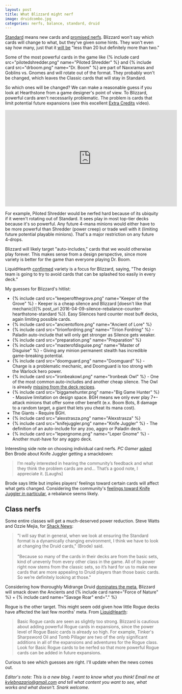 ```yaml
---
layout: post
title: What Blizzard might nerf
image: druidcombo.jpg
categories: nerfs, balance, standard, druid
---
```


[Standard](http://hearthstone.gamepedia.com/Standard_format) means new cards and [promised nerfs](http://www.shacknews.com/article/93108/hearthstones-ben-brode-on-new-heroes-druid-nerfs-and-why-standard-is-solution-for-now). Blizzard won't say which cards will change to what, but they've given some hints. They won't even say how many, just that it [will be](http://www.pcgamer.com/ben-brode-on-why-standard-hearthstone-has-to-ditch-the-old-card-expansions/2/) "less than 20 but definitely more than two."

<!--break-->

Some of the most powerful cards in the game like {% include card src="pilotedshredder.png" name="Piloted Shredder" %} and {% include card src="drboom.png" name="Dr. Boom" %} are part of Naxxramas and Goblins vs. Gnomes and will rotate out of the format. They probably won't be changed, which leaves the Classic cards that will stay in Standard.

So which ones will be changed? We can make a reasonable guess if you look at Hearthstone from a game designer's point of view. To Blizzard, powerful cards aren't necessarily problematic. The problem is cards that limit potential future expansions (see this excellent [Extra Credits](https://www.youtube.com/watch?v=M3b3hDvRjJA) video). 

<iframe width="560" height="315" src="https://www.youtube.com/embed/M3b3hDvRjJA" frameborder="0" allowfullscreen></iframe>

For example, Piloted Shredder would be nerfed hard because of its ubiquity if it weren't rotating out of Standard. It sees play in most top-tier decks because it's so powerful. Any future 4-mana minions would either have to be more powerful than Shredder (power creep) or trade well with it (limiting future potential playable minions). That's a major restriction on any future 4-drops. 

Blizzard will likely target "auto-includes," cards that we would otherwise play forever. This makes sense from a design perspective, since more variety is better for the game than everyone playing Dr. Boom. 

LiquidHearth [confirmed](http://www.liquidhearth.com/forum/hearthstone/506312-monk-visits-blizzard-changes-coming-to-standard) variety is a focus for Blizzard, saying, "The design team is going to try to avoid cards that can be splashed too easily in every deck." 

My guesses for Blizzard's hitlist: 

* {% include card src="keeperofthegrove.png" name="Keeper of the Grove" %} \- Keeper is a cheap silence and Blizzard [doesn't like that mechanic]({% post_url 2016-04-09-silence-rebalance-counter-hearthstone-standard %}). Easy Silences hard counter most buff decks, again limiting possible cards. 
* {% include card src="ancientoflore.png" name="Ancient of Lore" %}
* {% include card src="tirionfordring.png" name="Tirion Fordring" %} \- Paladin auto-include that will only get stronger as Silence gets weaker. 
* {% include card src="preparation.png" name="Preparation" %}
* {% include card src="masterofdisguise.png" name="Master of Disguise" %} \- Giving any minion permanent stealth has incredible game-breaking potential.
* {% include card src="doomguard.png" name="Doomguard" %} \- Charge is a problematic mechanic, and Doomguard is too strong with the Warlock hero power.
* {% include card src="ironbeakowl.png" name="Ironbeak Owl" %} \- One of the most common auto-includes and another cheap silence. The Owl is already [missing from the deck recipes](http://www.hearthpwn.com/forums/hearthstone-general/general-discussion/121189-deck-recipes-hint-at-ironbeak-owl-nerf). 
* {% include card src="biggamehunter.png" name="Big Game Hunter" %} \- Massive limitation on design space. BGH means we only ever play 7+-attack minions that offer some other benefit (e.x. Boom Bots, 8 damage to a random target, a giant that lets you cheat its mana cost).
* The Giants - Require BGH.
* {% include card src="alexstrasza.png" name="Alexstrasza" %}
* {% include card src="knifejuggler.png" name="Knife Juggler" %} \- The definition of an auto-include for any zoo, aggro or Paladin deck.
* {% include card src="lepergnome.png" name="Leper Gnome" %} \- Another must-have for any aggro deck. 

Interesting side note on choosing individual card nerfs. *PC Gamer* [asked](http://www.pcgamer.com/ben-brode-on-why-standard-hearthstone-has-to-ditch-the-old-card-expansions/2/) Ben Brode about Knife Juggler getting a smackdown:

> I’m really interested in hearing the community’s feedback and what they think the problem cards are and... That’s a good note, I appreciate it. [Laughs]

Brode says little but implies players' feelings toward certain cards will affect what gets changed. Considering the community's [feelings toward Knife Juggler in particular](https://www.reddit.com/r/hearthstone/search?q=knife+juggler+nerf&restrict_sr=on&sort=relevance&t=all), a rebalance seems likely. 

## Class nerfs

Some entire classes will get a much-deserved power reduction. Steve Watts and Ozzie Mejia, for [Shack News](http://www.shacknews.com/article/93108/hearthstones-ben-brode-on-new-heroes-druid-nerfs-and-why-standard-is-solution-for-now): 

> "I will say that in general, when we look at ensuring the Standard format is a dynamically changing environment, I think we have to look at changing the Druid cards," (Brode) said.<br><br>"Because so many of the cards in their decks are from the basic sets, kind of unevenly from every other class in the game. All of its power right now stems from the classic sets, so it’s hard for us to make new cards that are more appealing to Druid players than those basic cards. So we’re definitely looking at those."

Considering how thoroughly Midrange Druid [dominates the meta](https://tempostorm.com/hearthstone/meta-snapshot/its-a-long-road-to-the-top), Blizzard will smack down the Ancients and {% include card name="Force of Nature" %} + {% include card name="Savage Roar" end="." %}

Rogue is the other target. This might seem odd given how little Rogue decks have affected the last few months' meta. From [LiquidHearth](http://www.liquidhearth.com/forum/hearthstone/506312-monk-visits-blizzard-changes-coming-to-standard): 

> Basic Rogue cards are seen as slightly too strong. Blizzard is cautious about adding powerful Rogue cards in expansions, since the power level of Rogue Basic cards is already so high. For example, Tinker's Sharpsword Oil and Tomb Pillager are two of the only significant additions in all of the expansions and adventures for the Rogue class. Look for Basic Rogue cards to be nerfed so that more powerful Rogue cards can be added in future expansions.

Curious to see which guesses are right. I'll update when the news comes out. 

*Editor's note: This is a new blog. I want to know what you think! Email me at kylebnazario@gmail.com and tell what content you want to see, what works and what doesn't. Snark welcome.*